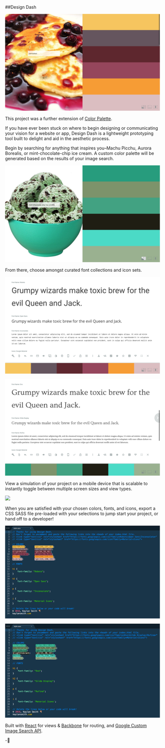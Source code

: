 ##Design Dash

![](dist/images/ks-pancakes.png)

This project was a further extension of [Color Palette](https://github.com/kaylant/city-color-palette-generator). 

If you have ever been stuck on where to begin designing or communicating your vision for a website or app, Design Dash is a lightweight prototyping tool built to delight and aid in the aesthetic process. 

Begin by searching for anything that inspires you–Machu Picchu, Aurora Borealis, or mint-chocolate-chip ice cream. A custom color palette will be generated based on the results of your image search. 

![](dist/images/ks-ice-cream.png)

From there, choose amongst curated font collections and icon sets.

![](dist/images/ks-fonts-1.png) 

![](dist/images/ks-fonts-2.png) 

View a simulation of your project on a mobile device that is scalable to instantly toggle between multiple screen sizes and view types. 

![](dist/images/ks-mobile-1-png)

When you are satisfied with your chosen colors, fonts, and icons, export a CSS SASS file pre-loaded with your selections to jump start your project, or hand off to a developer!

![](dist/images/ks-sass-1.png)

![](dist/images/ks-sass-2.png)

Built with [React](https://facebook.github.io/react/) for views & [Backbone](http://backbonejs.org/) for routing, and [Google Custom Image Search API](https://developers.google.com/custom-search/).

-🍕